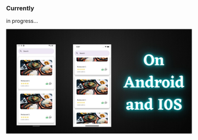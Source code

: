 ### Currently 

in progress...

![](https://github.com/kritika243/GoToMeals/blob/main/assets/coverForReadMe.jpg)

